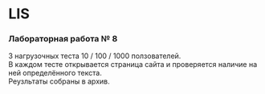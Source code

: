 # LIS
### Лабораторная работа № 8
3 нагрузочных теста 10 / 100 / 1000 ползователей.\
В каждом тесте открывается страница сайта и проверяется наличие на ней определённого текста.\
Реузльтаты собраны в архив.
